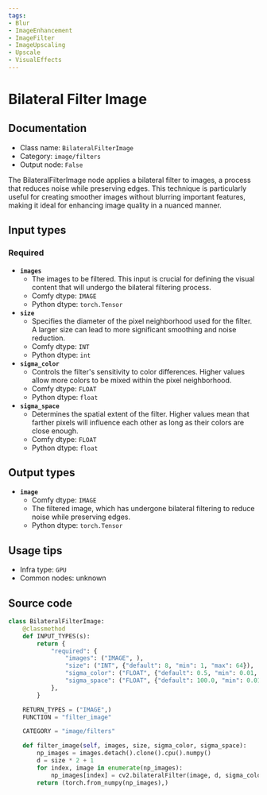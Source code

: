 ```yaml
---
tags:
- Blur
- ImageEnhancement
- ImageFilter
- ImageUpscaling
- Upscale
- VisualEffects
---
```


# Bilateral Filter Image
## Documentation
- Class name: `BilateralFilterImage`
- Category: `image/filters`
- Output node: `False`

The BilateralFilterImage node applies a bilateral filter to images, a process that reduces noise while preserving edges. This technique is particularly useful for creating smoother images without blurring important features, making it ideal for enhancing image quality in a nuanced manner.
## Input types
### Required
- **`images`**
    - The images to be filtered. This input is crucial for defining the visual content that will undergo the bilateral filtering process.
    - Comfy dtype: `IMAGE`
    - Python dtype: `torch.Tensor`
- **`size`**
    - Specifies the diameter of the pixel neighborhood used for the filter. A larger size can lead to more significant smoothing and noise reduction.
    - Comfy dtype: `INT`
    - Python dtype: `int`
- **`sigma_color`**
    - Controls the filter's sensitivity to color differences. Higher values allow more colors to be mixed within the pixel neighborhood.
    - Comfy dtype: `FLOAT`
    - Python dtype: `float`
- **`sigma_space`**
    - Determines the spatial extent of the filter. Higher values mean that farther pixels will influence each other as long as their colors are close enough.
    - Comfy dtype: `FLOAT`
    - Python dtype: `float`
## Output types
- **`image`**
    - Comfy dtype: `IMAGE`
    - The filtered image, which has undergone bilateral filtering to reduce noise while preserving edges.
    - Python dtype: `torch.Tensor`
## Usage tips
- Infra type: `GPU`
- Common nodes: unknown


## Source code
```python
class BilateralFilterImage:
    @classmethod
    def INPUT_TYPES(s):
        return {
            "required": {
                "images": ("IMAGE", ),
                "size": ("INT", {"default": 8, "min": 1, "max": 64}),
                "sigma_color": ("FLOAT", {"default": 0.5, "min": 0.01, "max": 1000.0, "step": 0.01}),
                "sigma_space": ("FLOAT", {"default": 100.0, "min": 0.01, "max": 1000.0, "step": 0.01}),
            },
        }

    RETURN_TYPES = ("IMAGE",)
    FUNCTION = "filter_image"

    CATEGORY = "image/filters"

    def filter_image(self, images, size, sigma_color, sigma_space):
        np_images = images.detach().clone().cpu().numpy()
        d = size * 2 + 1
        for index, image in enumerate(np_images):
            np_images[index] = cv2.bilateralFilter(image, d, sigma_color, sigma_space)
        return (torch.from_numpy(np_images),)

```
